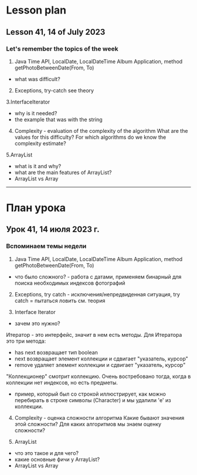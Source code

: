 # Lesson plan
## Lesson 41, 14 of July 2023

### Let's remember the topics of the week

1. Java Time API, LocalDate, LocalDateTime
   Album Application, method getPhotoBetweenDate(From, To)
- what was difficult?

2. Exceptions, try-catch
   see theory

3.InterfaceIterator<T>
- why is it needed?
- the example that was with the string

4. Complexity - evaluation of the complexity of the algorithm
   What are the values for this difficulty?
   For which algorithms do we know the complexity estimate?

5.ArrayList
- what is it and why?
- what are the main features of ArrayList?
- ArrayList vs Array

__________________________

# План урока
## Урок 41, 14 июля 2023 г.

### Вспоминаем темы недели

1. Java Time API, LocalDate, LocalDateTime
Album Application, method getPhotoBetweenDate(From, To)
- что было сложного? - работа с датами, применяем бинарный для поиска необходимых индексов фотографий

2. Exceptions, try catch - исключения/непредвиденная ситуация, 
try catch = пытаться ловить 
см. теория

3. Interface Iterator<T> 
- зачем это нужно?

Итератор - это интерфейс, значит в нем есть методы. Для Итератора это три метода:
- has next возвращает тип boolean 
- next возвращает элемент коллекции и сдвигает "указатель, курсор"
- remove удаляет элемент коллекции и сдвигает "указатель, курсор"

"Коллекционер" смотрит коллекцию.
Очень востребовано тогда, когда в коллекции нет индексов, но есть предметы.

- пример, который был со строкой иллюстрирует, как можно перебирать в строке символы (Character) 
и мы удалили 'e' из коллекции.

4. Complexity - оценка сложности алгоритма
Какие бывают значения этой сложности?
Для каких алгоритмов мы знаем оценку сложности?

5. ArrayList 
- что это такое и для чего?
- какие основные фичи у ArrayList?
- ArrayList vs Array